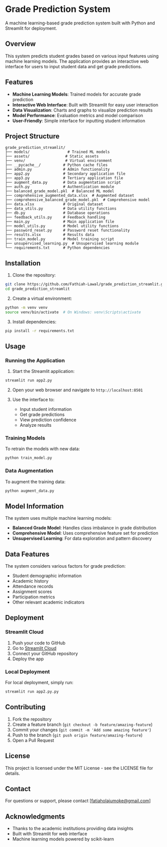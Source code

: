 # Grade Prediction System

A machine learning-based grade prediction system built with Python and Streamlit for deployment.

## Overview

This system predicts student grades based on various input features using machine learning models. The application provides an interactive web interface for users to input student data and get grade predictions.

## Features

- **Machine Learning Models**: Trained models for accurate grade prediction
- **Interactive Web Interface**: Built with Streamlit for easy user interaction
- **Data Visualization**: Charts and graphs to visualize prediction results
- **Model Performance**: Evaluation metrics and model comparison
- **User-Friendly**: Simple interface for inputting student information

## Project Structure

```
grade_prediction_streamlit/
├── models/                 # Trained ML models
├── assets/                # Static assets
├── venv/                  # Virtual environment
├── __pycache__/          # Python cache files
├── admin.py              # Admin functionality
├── app2.py               # Secondary application file
├── app3.py               # Tertiary application file
├── augment_data.py       # Data augmentation script
├── auth.py               # Authentication module
├── balanced_grade_model.pkl  # Balanced ML model
├── comprehensive_augmented_data.xlsx  # Augmented dataset
├── comprehensive_balanced_grade_model.pkl  # Comprehensive model
├── data.xlsx             # Original dataset
├── data_utils.py         # Data utility functions
├── db.py                 # Database operations
├── feedback_utils.py     # Feedback handling
├── main.py               # Main application file
├── model_utils.py        # Model utility functions
├── password_reset.py     # Password reset functionality
├── results.xlsx          # Results data
├── train_model.py        # Model training script
├── unsupervised_learning.py  # Unsupervised learning module
└── requirements.txt      # Python dependencies
```

## Installation

1. Clone the repository:
```bash
git clone https://github.com/Fathiah-Lawal/grade_prediction_streamlit.git
cd grade_prediction_streamlit
```

2. Create a virtual environment:
```bash
python -m venv venv
source venv/bin/activate  # On Windows: venv\Scripts\activate
```

3. Install dependencies:
```bash
pip install -r requirements.txt
```

## Usage

### Running the Application

1. Start the Streamlit application:
```bash
streamlit run app2.py
```

2. Open your web browser and navigate to `http://localhost:8501`

3. Use the interface to:
   - Input student information
   - Get grade predictions
   - View prediction confidence
   - Analyze results

### Training Models

To retrain the models with new data:
```bash
python train_model.py
```

### Data Augmentation

To augment the training data:
```bash
python augment_data.py
```

## Model Information

The system uses multiple machine learning models:
- **Balanced Grade Model**: Handles class imbalance in grade distribution
- **Comprehensive Model**: Uses comprehensive feature set for prediction
- **Unsupervised Learning**: For data exploration and pattern discovery

## Data Features

The system considers various factors for grade prediction:
- Student demographic information
- Academic history
- Attendance records
- Assignment scores
- Participation metrics
- Other relevant academic indicators

## Deployment

### Streamlit Cloud

1. Push your code to GitHub
2. Go to [Streamlit Cloud](https://streamlit.io/cloud)
3. Connect your GitHub repository
4. Deploy the app

### Local Deployment

For local deployment, simply run:
```bash
streamlit run app2.py.py
```

## Contributing

1. Fork the repository
2. Create a feature branch (`git checkout -b feature/amazing-feature`)
3. Commit your changes (`git commit -m 'Add some amazing feature'`)
4. Push to the branch (`git push origin feature/amazing-feature`)
5. Open a Pull Request

## License

This project is licensed under the MIT License - see the LICENSE file for details.

## Contact

For questions or support, please contact [fatiaholajumoke@gmail.com]

## Acknowledgments

- Thanks to the academic institutions providing data insights
- Built with Streamlit for web interface
- Machine learning models powered by scikit-learn